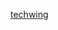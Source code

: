 [techwing](https://github.com/DafiaAnjum/myproj1/assets/132347983/84fcf24f-e770-4dfd-8926-cb2450cca368)
